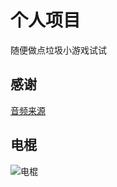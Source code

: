 # 个人项目
随便做点垃圾小游戏试试
## 感谢
[音频来源](https://github.com/hua-zhi-wan/otto-hzys/tree/master)

## 电棍
![电棍](https://moegirl.icu/media/%E5%8F%A4%E7%A5%9E.png)